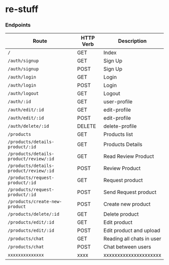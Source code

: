 # re-stuff

### Endpoints

| Route                                  | HTTP Verb | Description               |
| -------------------------------------- | --------- | ------------------------- |
| `/`                                    | GET       | Index                     |
| `/auth/signup`                         | GET       | Sign Up                   |
| `/auth/signup`                         | POST      | Sign Up                   |
| `/auth/login`                          | GET       | Login                     |
| `/auth/login`                          | POST      | Login                     |
| `/auth/logout`                         | GET       | Logout                    |
| `/auth/:id`                            | GET       | user-profile              |
| `/auth/edit/:id`                       | GET       | edit-profile              |
| `/auth/edit/:id`                       | POST      | edit-profile              |
| `/auth/delete/:id`                     | DELETE    | delete-profile            |
| `/products`                            | GET       | Products list             |
| `/products/details-product/:id`        | GET       | Products Details          |
| `/products/details-product/review/:id` | GET       | Read Review Product       |
| `/products/details-product/review/:id` | POST      | Review Product            |
| `/products/request-product/:id`        | GET       | Request product           |
| `/products/request-product/:id`        | POST      | Send Request product      |
| `/products/create-new-product`        | POST      | Create new product        |
| `/products/delete/:id`                 | GET       | Delete product            |
| `/products/edit/:id`                   | GET       | Edit product              |
| `/products/edit/:id`                   | POST      | Edit product and upload   |
| `/products/chat`                       | GET       | Reading all chats in user |
| `/products/chat`                       | POST      | Chat between users        |
| `xxxxxxxxxxxxxx`                       | xxxx      | xxxxxxxxxxxxxxxxxxxxx     |
